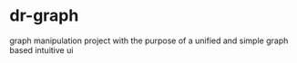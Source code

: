 # dr-graph
graph manipulation project with the purpose of a unified and simple graph based intuitive ui

